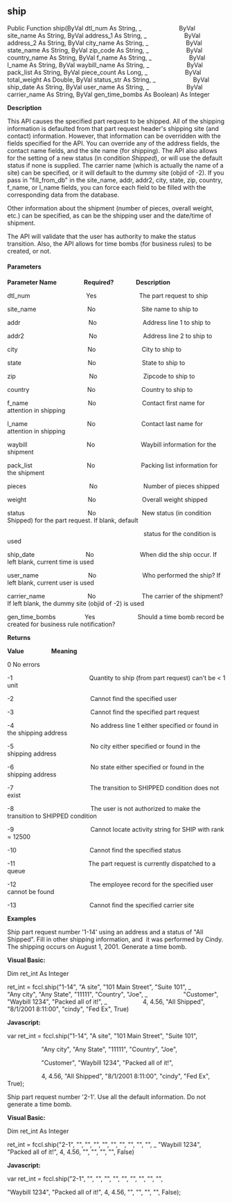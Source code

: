 ship
----

Public Function ship(ByVal dtl_num As String, _
                     ByVal site_name As String, ByVal address_1 As String, _
                     ByVal address_2 As String, ByVal city_name As String, _
                     ByVal state_name As String, ByVal zip_code As String, _
                     ByVal country_name As String, ByVal f_name As String, _
                     ByVal l_name As String, ByVal waybill_name As String, _
                     ByVal pack_list As String, ByVal piece_count As Long, _
                     ByVal total_weight As Double, ByVal status_str As String, _
                     ByVal ship_date As String, ByVal user_name As String, _
                     ByVal carrier_name As String, ByVal gen_time_bombs As Boolean) As Integer

**Description**

This API causes the specified part request to be shipped. All of the shipping information is defaulted from that part request header's shipping site (and contact) information. However, that information can be overridden with the fields specified for the API. You can override any of the address fields, the contact name fields, and the site name (for shipping). The API also allows for the setting of a new status (in condition _Shipped_), or will use the default status if none is supplied. The carrier name (which is actually the name of a site) can be specified, or it will default to the dummy site (objid of -2). If you pass in "fill_from_db" in the site_name, addr, addr2, city, state, zip, country, f_name, or l_name fields, you can force each field to be filled with the corresponding data from the database.

Other information about the shipment (number of pieces, overall weight, etc.) can be specified, as can be the shipping user and the date/time of shipment.

The API will validate that the user has authority to make the status transition. Also, the API allows for time bombs (for business rules) to be created, or not.

#### Parameters
**Parameter Name**                **Required?**             **Description**

dtl_num                                 Yes                         The part request to ship

site_name                              No                           Site name to ship to

addr                                        No                           Address line 1 to ship to

addr2                                      No                           Address line 2 to ship to

city                                         No                           City to ship to

state                                       No                           State to ship to

zip                                           No                           Zipcode to ship to

country                                  No                           Country to ship to

f_name                                   No                           Contact first name for attention in shipping

l_name                                   No                           Contact last name for attention in shipping

waybill                                   No                           Waybill information for the shipment

pack_list                                No                           Packing list information for the shipment

pieces                                     No                           Number of pieces shipped

weight                                    No                           Overall weight shipped

status                                     No                           New status (in condition Shipped) for the part request. If blank, default

                                                                                status for the condition is used

ship_date                              No                           When did the ship occur. If left blank, current time is used

user_name                             No                           Who performed the ship? If left blank, current user is used

carrier_name                         No                           The carrier of the shipment? If left blank, the dummy site (objid of -2) is used

gen_time_bombs                 Yes                         Should a time bomb record be created for business rule notification?

**Returns**

**Value**                **Meaning**

0 No errors

-1                                             Quantity to ship (from part request) can't be < 1 unit

-2                                             Cannot find the specified user

-3                                             Cannot find the specified part request

-4                                             No address line 1 either specified or found in the shipping address

-5                                             No city either specified or found in the shipping address

-6                                             No state either specified or found in the shipping address

-7                                             The transition to SHIPPED condition does not exist

-8                                             The user is not authorized to make the transition to SHIPPED condition

-9                                             Cannot locate activity string for SHIP with rank = 12500

-10                                           Cannot find the specified status

-11                                           The part request is currently dispatched to a queue

-12                                           The employee record for the specified user cannot be found

-13                                           Cannot find the specified carrier site

**Examples**

 Ship part request number '1-14' using an address and a status of "All Shipped". Fill in other shipping information, and  it was performed by Cindy. The shipping occurs on August 1, 2001. Generate a time bomb.

**Visual Basic:**

Dim ret_int As Integer

ret_int = fccl.ship("1-14", "A site", "101 Main Street", "Suite 101", _
                    "Any city", "Any State", "11111", "Country", "Joe", _
                    "Customer", "Waybill 1234", "Packed all of it!", _
                    4, 4.56, "All Shipped", "8/1/2001 8:11:00", "cindy", "Fed Ex", True)

**Javascript:**

var ret_int = fccl.ship("1-14", "A site", "101 Main Street", "Suite 101",

                    "Any city", "Any State", "11111", "Country", "Joe",

                    "Customer", "Waybill 1234", "Packed all of it!",

                    4, 4.56, "All Shipped", "8/1/2001 8:11:00", "cindy", "Fed Ex", True);

 Ship part request number '2-1'. Use all the default information. Do not generate a time bomb.

**Visual Basic:**

Dim ret_int As Integer

ret_int = fccl.ship("2-1", "", "", "", "", "", "", "", "", "", _
"Waybill 1234", "Packed all of it!", 4, 4.56, "", "", "", "", False)

**Javascript:**

var ret_int = fccl.ship("2-1", "", "", "", "", "", "", "", "", "",

"Waybill 1234", "Packed all of it!", 4, 4.56, "", "", "", "", False);